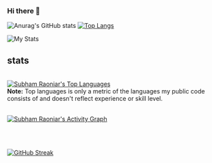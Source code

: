 ### Hi there 👋

<!--
**thiere18/thiere18** is a ✨ _special_ ✨ repository because its `README.md` (this file) appears on your GitHub profile.

Here are some ideas to get you started:

- 🔭 I’m currently working on ...
- 🌱 I’m currently learning ...
- 👯 I’m looking to collaborate on ...
- 🤔 I’m looking for help with ...
- 💬 Ask me about ...
- 📫 How to reach me: ...
- 😄 Pronouns: ...
- ⚡ Fun fact: ...
-->
![Anurag's GitHub stats](https://github-readme-stats.vercel.app/api?username=thiere18&show_icons=true&theme=radical) [![Top Langs](https://github-readme-stats.vercel.app/api/top-langs/?username=thiere18&layout=compact)](https://github.com/anuraghazra/github-readme-stats)


<img src="https://github.com/thiere18/thiere18/blob/main/images/stat.svg" alt="My Stats"/>
 
## stats

  <br/>
  <a href="https://github.com/thiere18/github-readme-stats"><img alt="Subham Raoniar's Top Languages" src="https://github-readme-stats.vercel.app/api/top-langs/?username=thiere18&langs_count=8&count_private=true&layout=compact&theme=react&hide_border=true&bg_color=0D1117" /></a>
  <br/>
  <b>Note:</b> Top languages is only a metric of the languages my public code consists of and doesn't reflect experience or skill level.


<br/>
<br/>

<a href="https://github.com/thiere18/github-readme-activity-graph"><img alt="Subham Raoniar's Activity Graph" src="https://activity-graph.herokuapp.com/graph?username=thiere18&bg_color=0D1117&color=5BCDEC&line=5BCDEC&point=FFFFFF&hide_border=true" /></a>

<br/>
<br/>

[![GitHub Streak](https://github-readme-streak-stats.herokuapp.com/?user=thiere18)](https://git.io/streak-stats)
